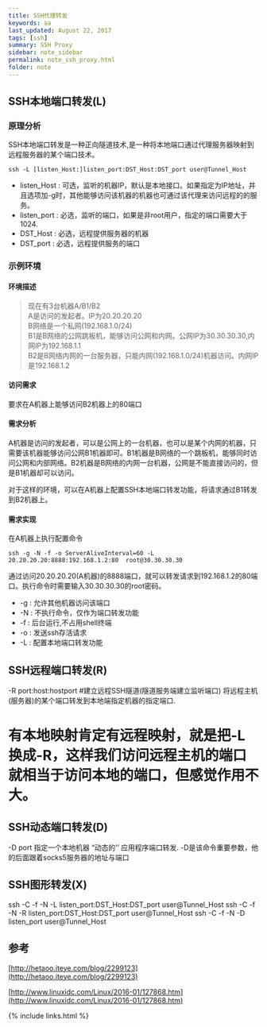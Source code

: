 ```yaml
---
title: SSH代理转发
keywords: aa 
last_updated: August 22, 2017
tags: [ssh]
summary: SSH Proxy 
sidebar: note_sidebar
permalink: note_ssh_proxy.html
folder: note 
---
```


## SSH本地端口转发(L)

### 原理分析

SSH本地端口转发是一种正向隧道技术,是一种将本地端口通过代理服务器映射到远程服务器的某个端口技术。

```
ssh -L [listen_Host:]listen_port:DST_Host:DST_port user@Tunnel_Host
```

* listen_Host : 可选，监听的机器IP，默认是本地接口。如果指定为IP地址，并且选项加-g时，其他能够访问该机器的机器也可通过该代理来访问远程的的服务。
* listen_port : 必选，监听的端口，如果是非root用户，指定的端口需要大于1024.
* DST_Host : 必选，远程提供服务器的机器
* DST_port : 必选，远程提供服务的端口


### 示例环境

#### 环境描述

> 现在有3台机器A/B1/B2   
> A是访问的发起者。IP为20.20.20.20    
> B网络是一个私网(192.168.1.0/24)    
> B1是B网络的公网跳板机，能够访问公网和内网。公网IP为30.30.30.30,内网IP为192.168.1.1   
> B2是B网络内网的一台服务器，只能内网(192.168.1.0/24)机器访问。内网IP是192.168.1.2   

#### 访问需求

要求在A机器上能够访问B2机器上的80端口

#### 需求分析

A机器是访问的发起者，可以是公网上的一台机器，也可以是某个内网的机器，只需要该机器能够访问公网B1机器即可。B1机器是B网络的一个跳板机，能够同时访问公网和内部网络。B2机器是B网络的内网一台机器，公网是不能直接访问的，但是B1机器却可以访问。

对于这样的环境，可以在A机器上配置SSH本地端口转发功能，将请求通过B1转发到B2机器上。

#### 需求实现

在A机器上执行配置命令

```
ssh -g -N -f -o ServerAliveInterval=60 -L 20.20.20.20:8888:192.168.1.2:80  root@30.30.30.30
```
通过访问20.20.20.20(A机器)的8888端口，就可以转发请求到192.168.1.2的80端口。执行命令时需要输入30.30.30.30的root密码。

* -g : 允许其他机器访问该端口
* -N : 不执行命令，仅作为端口转发功能
* -f : 后台运行,不占用shell终端
* -o : 发送ssh存活请求
* -L : 配置本地端口转发功能






## SSH远程端口转发(R)

-R port:host:hostport #建立远程SSH隧道(隧道服务端建立监听端口)
将远程主机(服务器)的某个端口转发到本地端指定机器的指定端口. 
# 有本地映射肯定有远程映射，就是把-L换成-R，这样我们访问远程主机的端口就相当于访问本地的端口，但感觉作用不大。


## SSH动态端口转发(D)

-D port 
指定一个本地机器 “动态的’’ 应用程序端口转发. 
-D是该命令重要参数，他的后面跟着socks5服务器的地址与端口

## SSH图形转发(X)



ssh -C -f -N -L listen_port:DST_Host:DST_port user@Tunnel_Host 
ssh -C -f -N -R listen_port:DST_Host:DST_port user@Tunnel_Host 
ssh -C -f -N -D listen_port user@Tunnel_Host

## 参考

[http://hetaoo.iteye.com/blog/2299123](http://hetaoo.iteye.com/blog/2299123)

[http://www.linuxidc.com/Linux/2016-01/127868.htm](http://www.linuxidc.com/Linux/2016-01/127868.htm)

{% include links.html %}
